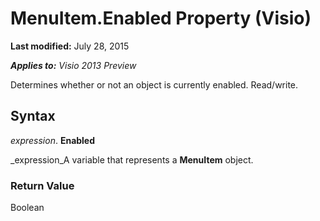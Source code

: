 
# MenuItem.Enabled Property (Visio)

 **Last modified:** July 28, 2015

 _**Applies to:** Visio 2013 Preview_

Determines whether or not an object is currently enabled. Read/write.


## Syntax

 _expression_. **Enabled**

 _expression_A variable that represents a  **MenuItem** object.


### Return Value

Boolean

